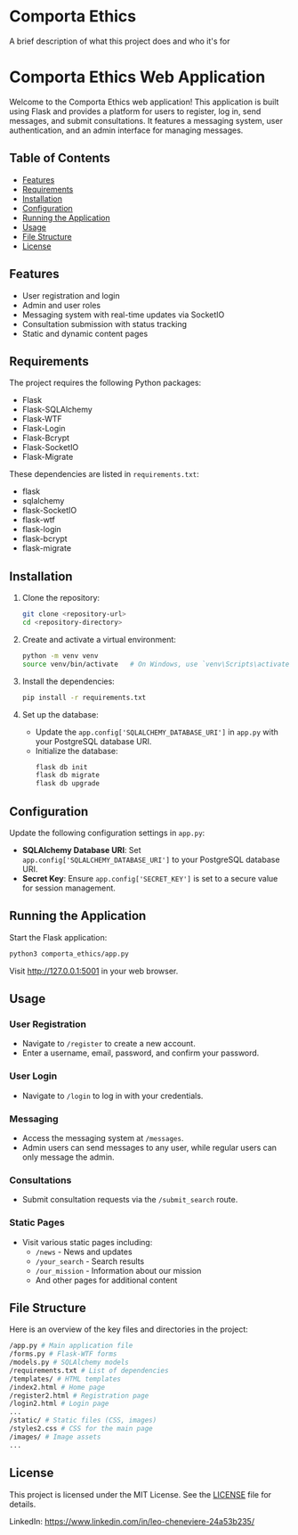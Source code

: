 # Comporta Ethics

A brief description of what this project does and who it's for

# Comporta Ethics Web Application

Welcome to the Comporta Ethics web application!
This application is built using Flask and provides a platform for users to register, log in, send messages, and submit consultations. It features a messaging system, user authentication, and an admin interface for managing messages.

## Table of Contents
- [Features](#features)
- [Requirements](#requirements)
- [Installation](#installation)
- [Configuration](#configuration)
- [Running the Application](#running-the-application)
- [Usage](#usage)
- [File Structure](#file-structure)
- [License](#license)

## Features
- User registration and login
- Admin and user roles
- Messaging system with real-time updates via SocketIO
- Consultation submission with status tracking
- Static and dynamic content pages

## Requirements
The project requires the following Python packages:
- Flask
- Flask-SQLAlchemy
- Flask-WTF
- Flask-Login
- Flask-Bcrypt
- Flask-SocketIO
- Flask-Migrate

These dependencies are listed in `requirements.txt`:

- flask
- sqlalchemy
- flask-SocketIO
- flask-wtf
- flask-login
- flask-bcrypt
- flask-migrate



## Installation

1. Clone the repository:
    ```bash
    git clone <repository-url>
    cd <repository-directory>
    ```

2. Create and activate a virtual environment:
    ```bash
    python -m venv venv
    source venv/bin/activate   # On Windows, use `venv\Scripts\activate`
    ```

3. Install the dependencies:
    ```bash
    pip install -r requirements.txt
    ```

4. Set up the database:
    - Update the `app.config['SQLALCHEMY_DATABASE_URI']` in `app.py` with your PostgreSQL database URI.
    - Initialize the database:
        ```bash
        flask db init
        flask db migrate
        flask db upgrade
        ```

## Configuration
Update the following configuration settings in `app.py`:
- **SQLAlchemy Database URI**: Set `app.config['SQLALCHEMY_DATABASE_URI']` to your PostgreSQL database URI.
- **Secret Key**: Ensure `app.config['SECRET_KEY']` is set to a secure value for session management.

## Running the Application
Start the Flask application:
```bash
python3 comporta_ethics/app.py
 ```
Visit http://127.0.0.1:5001 in your web browser.

## Usage

### User Registration
- Navigate to `/register` to create a new account.
- Enter a username, email, password, and confirm your password.

### User Login
- Navigate to `/login` to log in with your credentials.

### Messaging
- Access the messaging system at `/messages`.
- Admin users can send messages to any user, while regular users can only message the admin.

### Consultations
- Submit consultation requests via the `/submit_search` route.

### Static Pages
- Visit various static pages including:
  - `/news` - News and updates
  - `/your_search` - Search results
  - `/our_mission` - Information about our mission
  - And other pages for additional content

## File Structure

Here is an overview of the key files and directories in the project:

```bash
/app.py # Main application file
/forms.py # Flask-WTF forms
/models.py # SQLAlchemy models
/requirements.txt # List of dependencies
/templates/ # HTML templates
/index2.html # Home page
/register2.html # Registration page
/login2.html # Login page
...
/static/ # Static files (CSS, images)
/styles2.css # CSS for the main page
/images/ # Image assets
...
```


## License

This project is licensed under the MIT License. See the [LICENSE](LICENSE) file for details.

LinkedIn: https://www.linkedin.com/in/leo-cheneviere-24a53b235/
